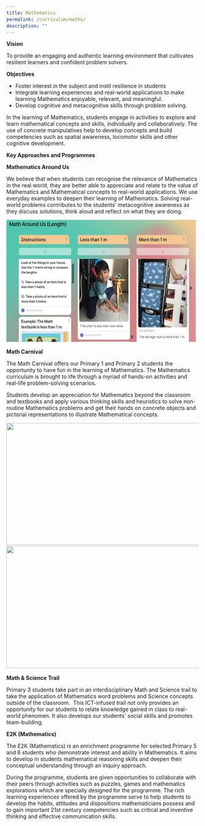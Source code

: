 ```yaml
---
title: Mathematics
permalink: /curriculum/maths/
description: ""
---
```

**Vision**

To provide an engaging and authentic learning environment that cultivates resilient learners and confident problem solvers.

**Objectives**

* Foster interest in the subject and instil resilience in students
* Integrate learning experiences and real-world applications to make learning Mathematics enjoyable, relevant, and meaningful.
* Develop cognitive and metacognitive skills through problem solving. 

In the learning of Mathematics, students engage in activities to explore and learn mathematical concepts and skills, individually and collaboratively. The use of concrete manipulatives help to develop concepts and build competencies such as spatial awareness, locomotor skills and other cognitive development. 

**Key Approaches and Programmes**

**Mathematics Around Us**

We believe that when students can recognise the relevance of Mathematics in the real world, they are better able to appreciate and relate to the value of Mathematics and Mathematical concepts to real-world applications. We use everyday examples to deepen their learning of Mathematics. Solving real-world problems contributes to the students’ metacognitive awareness as they discuss solutions, think aloud and reflect on what they are doing. 

<img src="/images/Experience/Curriculum/maths_01.jpg" style="width:700px;height:319px">

**Math Carnival**

The Math Carnival offers our Primary 1 and Primary 2 students the opportunity to have fun in the learning of Mathematics. The Mathematics curriculum is brought to life through a myriad of hands-on activities and real-life problem-solving scenarios.

Students develop an appreciation for Mathematics beyond the classroom and textbooks and apply various thinking skills and heuristics to solve non-routine Mathematics problems and get their hands on concrete objects and pictorial representations to illustrate Mathematical concepts.

<img src="![](/images/Experience/Curriculum/maths_02_v1.jpg)" style="width:700px;height:319px">

<img src="![](/images/Experience/Curriculum/ma1_p1p2.png)" style="width:700px;height:319px">


**Math &amp; Science Trail**

Primary 3 students take part in an interdisciplinary Math and Science trail to take the application of Mathematics word problems and Science concepts outside of the classroom.&nbsp; This ICT-infused trail not only provides an opportunity for our students to relate knowledge gained in class to real-world phenomen. It also develops our students' social skills and promotes team-building.

**E2K (Mathematics)**

The E2K (Mathematics) is an enrichment programme for selected Primary 5 and 6 students who demonstrate interest and ability in Mathematics. It aims to develop in students mathematical reasoning skills and deepen their conceptual understanding through an inquiry approach.

During the programme, students are given opportunities to collaborate with their peers through activities such as puzzles, games and mathematics explorations which are specially designed for the programme. The rich learning experiences offered by the programme serve to help students to develop the habits, attitudes and dispositions mathematicians possess and to gain important 21st century competencies such as critical and inventive thinking and effective communication skills.